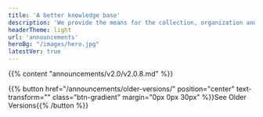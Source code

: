 ```yaml
---
title: 'A better knowledge base'
description: 'We provide the means for the collection, organization and computerized retrieval of knowledge'
headerTheme: light
url: 'announcements'
heroBg: "/images/hero.jpg"
latestVer: true
---
```


{{% content "announcements/v2.0/v2.0.8.md" %}}

{{% button href="/announcements/older-versions/"  position="center" text-transform="" class="btn-gradient" margin="0px 0px 30px"  %}}See Older Versions{{% /button %}}
